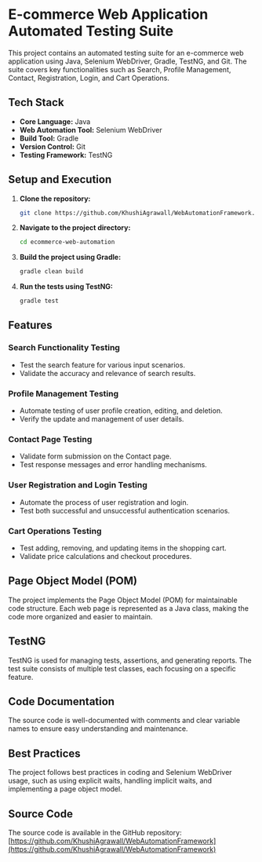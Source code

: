 # E-commerce Web Application Automated Testing Suite

This project contains an automated testing suite for an e-commerce web application using Java, Selenium WebDriver, Gradle, TestNG, and Git. The suite covers key functionalities such as Search, Profile Management, Contact, Registration, Login, and Cart Operations.

## Tech Stack
- **Core Language:** Java
- **Web Automation Tool:** Selenium WebDriver
- **Build Tool:** Gradle
- **Version Control:** Git
- **Testing Framework:** TestNG

## Setup and Execution
1. **Clone the repository:**
    ```bash
    git clone https://github.com/KhushiAgrawall/WebAutomationFramework.git
    ```

2. **Navigate to the project directory:**
    ```bash
    cd ecommerce-web-automation
    ```

3. **Build the project using Gradle:**
    ```bash
    gradle clean build
    ```

4. **Run the tests using TestNG:**
    ```bash
    gradle test
    ```

## Features

### Search Functionality Testing
- Test the search feature for various input scenarios.
- Validate the accuracy and relevance of search results.

### Profile Management Testing
- Automate testing of user profile creation, editing, and deletion.
- Verify the update and management of user details.

### Contact Page Testing
- Validate form submission on the Contact page.
- Test response messages and error handling mechanisms.

### User Registration and Login Testing
- Automate the process of user registration and login.
- Test both successful and unsuccessful authentication scenarios.

### Cart Operations Testing
- Test adding, removing, and updating items in the shopping cart.
- Validate price calculations and checkout procedures.

## Page Object Model (POM)
The project implements the Page Object Model (POM) for maintainable code structure. Each web page is represented as a Java class, making the code more organized and easier to maintain.

## TestNG
TestNG is used for managing tests, assertions, and generating reports. The test suite consists of multiple test classes, each focusing on a specific feature.

## Code Documentation
The source code is well-documented with comments and clear variable names to ensure easy understanding and maintenance.

## Best Practices
The project follows best practices in coding and Selenium WebDriver usage, such as using explicit waits, handling implicit waits, and implementing a page object model.

## Source Code
The source code is available in the GitHub repository: [https://github.com/KhushiAgrawall/WebAutomationFramework](https://github.com/KhushiAgrawall/WebAutomationFramework)
